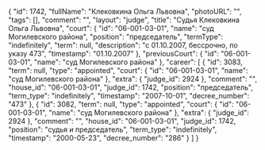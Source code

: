 {
    "id": 1742,
    "fullName": "Клековкина Ольга Львовна",
    "photoURL": "",
    "tags": [],
    "comment": "",
    "layout": "judge",
    "title": "Судья Клековкина Ольга Львовна",
    "court": {
        "id": "06-001-03-01",
        "name": "суд Могилевского района",
        "position": "председатель",
        "termType": "indefinitely",
        "term": null,
        "description": "c 01.10.2007, бессрочно, по указу 473",
        "timestamp": "01.10.2007"
    },
    "previousCourt": {
        "id": "06-001-03-01",
        "name": "суд Могилевского района"
    },
    "career": [
        {
            "id": 3083,
            "term": null,
            "type": "appointed",
            "court": {
                "id": "06-001-03-01",
                "name": "суд Могилевского района"
            },
            "extra": {
                "judge_id": 2924
            },
            "comment": "",
            "house_id": "06-001-03-01",
            "judge_id": 1742,
            "position": "председатель",
            "term_type": "indefinitely",
            "timestamp": "2007-10-01",
            "decree_number": "473"
        },
        {
            "id": 3082,
            "term": null,
            "type": "appointed",
            "court": {
                "id": "06-001-03-01",
                "name": "суд Могилевского района"
            },
            "extra": {
                "judge_id": 2924
            },
            "comment": "",
            "house_id": "06-001-03-01",
            "judge_id": 1742,
            "position": "судья и председатель",
            "term_type": "indefinitely",
            "timestamp": "2000-05-23",
            "decree_number": "286"
        }
    ]
}